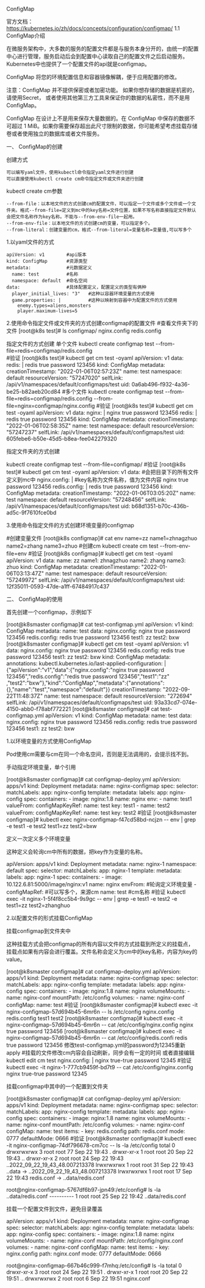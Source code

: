 ConfigMap

官方文档：https://kubernetes.io/zh/docs/concepts/configuration/configmap/
1.1 ConfigMap介绍

在微服务架构中，大多数的服务的配置文件都是与服务本身分开的，由统一的配置中心进行管理，服务启动后会到配置中心读取自己的配置文件之后启动服务。Kubernetes中也提供了一个配置文件的api就是configmap。

ConfigMap 将您的环境配置信息和容器镜像解耦，便于应用配置的修改。

注意：ConfigMap 并不提供保密或者加密功能。 如果你想存储的数据是机密的，请使用Secret， 或者使用其他第三方工具来保证你的数据的私密性，而不是用 ConfigMap。

ConfigMap 在设计上不是用来保存大量数据的。在 ConfigMap 中保存的数据不可超过 1 MiB。如果你需要保存超出此尺寸限制的数据，你可能希望考虑挂载存储卷或者使用独立的数据库或者文件服务。

一、 ConfigMap的创建

创建方式

    可以编写yaml文件，使用kubectl命令指定yaml文件进行创建
    可以直接使用kubectl create cm命令指定文件或文件夹进行创建

kubectl create cm参数

    --from-file：以本地文件的方式创建cm的配置文件，可以指定一个文件或多个文件或一个文件夹。格式--from-file=定义到mc中的key名称=文件位置，如果不写名称直接指定文件默认会把文件名称作为key名称。不能与--from-env-file一起用。
    --from-env-file：以本地文件的方式创建cm的变量，可以指定多个。
    --from-literal：创建变量的cm，格式--from-literal=变量名称=变量值,可以写多个
1.以yaml文件的方式

    apiVersion: v1        #api版本
    kind: ConfigMap       #资源类型
    metadata:             #元数据定义
      name: test          #名称
      namespace: default  #命名空间
    data:                 #具体配置定义，配置定义的类型有俩种
      player_initial_lives: "3"   #这种以容器环境变量的方式使用
      game.properties: |          #这种以映射到容器中为配置文件的方式使用
        enemy.types=aliens,monsters
        player.maximum-lives=5

2.使用命令指定文件或文件夹的方式创建configmap的配置文件
#查看文件夹下的文件
[root@k8s test]# ls configmap/
nginx.config  redis.config

指定文件的方式创建
单个文件
kubectl create configmap test --from-file=redis=configmap/redis.config  
#验证
[root@k8s test]# kubectl get cm test -oyaml
apiVersion: v1
data:
  redis: |
    redis true
    password 123456
kind: ConfigMap
metadata:
  creationTimestamp: "2022-01-06T02:57:23Z"
  name: test
  namespace: default
  resourceVersion: "57247020"
  selfLink: /api/v1/namespaces/default/configmaps/test
  uid: 0a6ab496-f932-4a36-be25-b82aeb20cd84
#多个文件
kubectl create configmap test --from-file=redis=configmap/redis.config --from-file=nginx=configmap/nginx.config
#验证
[root@k8s test]# kubectl get cm test -oyaml
apiVersion: v1
data:
  nginx: |
    nginx true
    password 123456
  redis: |
    redis true
    password 123456
kind: ConfigMap
metadata:
  creationTimestamp: "2022-01-06T02:58:35Z"
  name: test
  namespace: default
  resourceVersion: "57247237"
  selfLink: /api/v1/namespaces/default/configmaps/test
  uid: 605febe6-b50e-45d5-b8ea-fee042279320

指定文件夹的方式创建

kubectl create configmap test --from-file=configmap/
#验证
[root@k8s test]# kubectl get cm test -oyaml
apiVersion: v1
data:      #会把目录下的所有文件定义到mc中
  nginx.config: |    #key名称为文件名称，值为文件内容
    nginx true
    password 123456
  redis.config: |
    redis true
    password 123456
kind: ConfigMap
metadata:
  creationTimestamp: "2022-01-06T03:05:20Z"
  name: test
  namespace: default
  resourceVersion: "57248456"
  selfLink: /api/v1/namespaces/default/configmaps/test
  uid: b68d1351-b70c-436b-ad5c-9f7610fce0bd

3.使用命令指定文件的方式创建环境变量的configmap

#创建变量文件
[root@k8s configmap]# cat env 
name=zz
name1=zhnagzhuo
name2=zhang
name3=zhuo
#创建cm
kubectl create cm test --from-env-file=env
#验证
[root@k8s configmap]# kubectl get cm test -oyaml
apiVersion: v1
data:
  name: zz
  name1: zhnagzhuo
  name2: zhang
  name3: zhuo
kind: ConfigMap
metadata:
  creationTimestamp: "2022-01-06T03:13:47Z"
  name: test
  namespace: default
  resourceVersion: "57249972"
  selfLink: /api/v1/namespaces/default/configmaps/test
  uid: 12f35011-0593-47de-a1ff-67484917c437

二、 ConfigMap的使用

首先创建一个configmap，示例如下

[root@k8smaster configmap]# cat test-configmap.yml 
apiVersion: v1
kind: ConfigMap
metadata:
  name: test
data:
  nginx.config:
    nginx true
    password 123456
  redis.config:
    redis true
    password 123456
  test1: zz
  test2: bxw
[root@k8smaster configmap]# kubectl get cm test -oyaml
apiVersion: v1
data:
  nginx.config: nginx true password 123456
  redis.config: redis true password 123456
  test1: zz
  test2: bxw
kind: ConfigMap
metadata:
  annotations:
    kubectl.kubernetes.io/last-applied-configuration: |
      {"apiVersion":"v1","data":{"nginx.config":"nginx true password 123456","redis.config":"redis true password 123456","test1":"zz"
,"test2":"bxw"},"kind":"ConfigMap","metadata":{"annotations":{},"name":"test","namespace":"default"}}  creationTimestamp: "2022-09-22T11:48:37Z"
  name: test
  namespace: default
  resourceVersion: "272694"
  selfLink: /api/v1/namespaces/default/configmaps/test
  uid: 93a33cd7-074e-4150-abb0-f78abf772221
[root@k8smaster configmap]# cat test-configmap.yml 
apiVersion: v1
kind: ConfigMap
metadata:
  name: test
data:
  nginx.config:
    nginx true
    password 123456
  redis.config:
    redis true
    password 123456
  test1: zz
  test2: bxw

1.以环境变量的方式使用ConfigMap

Pod使用cm需要与cm在同一个命名空间，否则是无法调用的，会提示找不到。

手动指定环境变量，单个引用

[root@k8smaster configmap]# cat configmap-deploy.yml 
apiVersion: apps/v1
kind: Deployment
metadata:
  name: nginx-configmap
spec:
  selector:
    matchLabels:
        app: nginx-config
  template:
    metadata:
      labels:
        app: nginx-config
    spec:
      containers:
      - image: nginx:1.8
        name: nginx
        env:
        - name: test1
          valueFrom:
            configMapKeyRef:
              name: test
              key: test1
        - name: test2
          valueFrom:
            configMapKeyRef:
              name: test
              key: test2
#验证
[root@k8smaster configmap]# kubectl exec  nginx-configmap-f47cd58bd-ncjzn -- env | grep -e test1 -e test2
test1=zz
test2=bxw

定义一次定义多个环境变量

这种定义会轮询cm中所有的数据，把key作为变量的名称。

apiVersion: apps/v1
kind: Deployment
metadata:
  name: nginx-1
  namespace: default
spec:
  selector:
    matchLabels:
      app: nginx-1
  template:
    metadata:
      labels:
        app: nginx-1
    spec:
      containers:
      - image: 10.122.6.81:5000/image/nginx:v1
        name: nginx
        envFrom:      #轮询定义环境变量
        - configMapRef:  #可以写多个，来源cm
            name: test   #cm名称
#验证
kubectl exec -it nginx-1-5f4f8cc5b4-9s9gc -- env | grep -e test1 -e test2 -e 
test1=zz
test2=zhanghuo

2.以配置文件的形式挂载ConfigMap

挂载configmap到文件夹中

这种挂载方式会把configmap的所有内容以文件的方式挂载到所定义的挂载点，挂载点如果有内容会进行覆盖。文件名称会定义为cm中的key名称，内容为key的value。

[root@k8smaster configmap]# cat configmap-deploy.yml 
apiVersion: apps/v1
kind: Deployment
metadata:
  name: nginx-configmap
spec:
  selector:
    matchLabels:
        app: nginx-config
  template:
    metadata:
      labels:
        app: nginx-config
    spec:
      containers:
      - image: nginx:1.8
        name: nginx
        volumeMounts:
          - name: nginx-conf
            mountPath: /etc/config
      volumes:
        - name: nginx-conf
          configMap:
            name: test
#验证
[root@k8smaster configmap]# kubectl exec -it nginx-configmap-57d694b45-6mr6n -- ls /etc/config
nginx.config  redis.config  test1  test2
[root@k8smaster configmap]# kubectl exec -it nginx-configmap-57d694b45-6mr6n -- cat /etc/config/nginx.config
nginx true password 123456
[root@k8smaster configmap]# kubectl exec -it nginx-configmap-57d694b45-6mr6n -- cat /etc/config/redis.confi
redis true password 123456
修改test-configmap.yml的password为12345重新apply
#挂载的文件修改cm内容会自动刷新，同步会有一定的时间
或者直接编辑kubectl edit cm test
  nginx.config: |
    nginx true-true
    password 12345
#验证
kubectl exec -it nginx-1-777cb9459f-bd7t9 -- cat /etc/config/nginx.config
nginx true-true
password 12345

挂载configmap中其中的一个配置到文件夹

[root@k8smaster configmap]# cat configmap-deploy.yml 
apiVersion: apps/v1
kind: Deployment
metadata:
  name: nginx-configmap
spec:
  selector:
    matchLabels:
        app: nginx-config
  template:
    metadata:
      labels:
        app: nginx-config
    spec:
      containers:
      - image: nginx:1.8
        name: nginx
        volumeMounts:
          - name: nginx-conf
            mountPath: /etc/config
      volumes:
        - name: nginx-conf
          configMap:
            name: test
            items:
              - key: redis.config
                path: redis.conf
                mode: 0777
            defaultMode: 0666
#验证
[root@k8smaster configmap]# kubectl exec -it nginx-configmap-74df796678-cm7cc -- ls -la  /etc/config
total 0
drwxrwxrwx 3 root root 77 Sep 22 19:43 .
drwxr-xr-x 1 root root 20 Sep 22 19:43 ..
drwxr-xr-x 2 root root 24 Sep 22 19:43 ..2022_09_22_19_43_48.007213378
lrwxrwxrwx 1 root root 31 Sep 22 19:43 ..data -> ..2022_09_22_19_43_48.007213378
lrwxrwxrwx 1 root root 17 Sep 22 19:43 redis.conf -> ..data/redis.conf

root@nginx-configmap-5767df6b97-jpn49:/etc/config# ls -la ..data/redis.conf 
---------- 1 root root 25 Sep 22 19:42 ..data/redis.conf

挂载一个配置文件到文件，避免目录覆盖

apiVersion: apps/v1
kind: Deployment
metadata:
  name: nginx-configmap
spec:
  selector:
    matchLabels:
        app: nginx-config
  template:
    metadata:
      labels:
        app: nginx-config
    spec:
      containers:
      - image: nginx:1.8
        name: nginx
        volumeMounts:
          - name: nginx-conf
            mountPath: /etc/config/nginx.conf
      volumes:
        - name: nginx-conf
          configMap:
            name: test
            items:
              - key: nginx.config
                path: nginx.conf
                mode: 0777
            defaultMode: 0666

root@nginx-configmap-667b46c999-f7mhq:/etc/config# ls -la
total 0
drwxr-xr-x 3 root root 24 Sep 22 19:51 .
drwxr-xr-x 1 root root 20 Sep 22 19:51 ..
drwxrwxrwx 2 root root  6 Sep 22 19:51 nginx.conf

